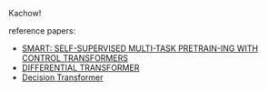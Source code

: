 Kachow!

reference papers:
 - [SMART: SELF-SUPERVISED MULTI-TASK PRETRAIN-ING WITH CONTROL TRANSFORMERS](https://arxiv.org/pdf/2301.09816)
 - [DIFFERENTIAL TRANSFORMER](https://arxiv.org/pdf/2410.05258)
 - [Decision Transformer](https://arxiv.org/pdf/2106.01345)

